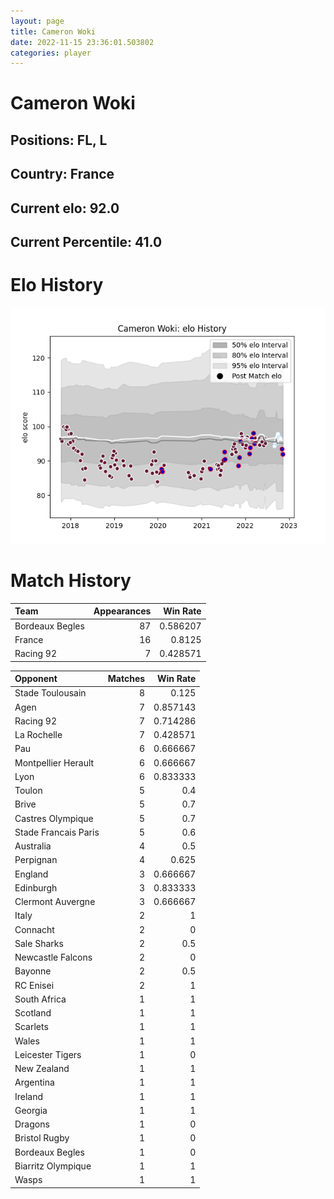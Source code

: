 ```yaml
---  
layout: page  
title: Cameron Woki  
date: 2022-11-15 23:36:01.503802  
categories: player  
---
```

# Cameron Woki

## Positions: FL, L

## Country: France

## Current elo: 92.0

## Current Percentile: 41.0

# Elo History


![elo history](history_CameronWoki.png)
# Match History


| Team            |   Appearances |   Win Rate |
|:----------------|--------------:|-----------:|
| Bordeaux Begles |            87 |   0.586207 |
| France          |            16 |   0.8125   |
| Racing 92       |             7 |   0.428571 |

| Opponent             |   Matches |   Win Rate |
|:---------------------|----------:|-----------:|
| Stade Toulousain     |         8 |   0.125    |
| Agen                 |         7 |   0.857143 |
| Racing 92            |         7 |   0.714286 |
| La Rochelle          |         7 |   0.428571 |
| Pau                  |         6 |   0.666667 |
| Montpellier Herault  |         6 |   0.666667 |
| Lyon                 |         6 |   0.833333 |
| Toulon               |         5 |   0.4      |
| Brive                |         5 |   0.7      |
| Castres Olympique    |         5 |   0.7      |
| Stade Francais Paris |         5 |   0.6      |
| Australia            |         4 |   0.5      |
| Perpignan            |         4 |   0.625    |
| England              |         3 |   0.666667 |
| Edinburgh            |         3 |   0.833333 |
| Clermont Auvergne    |         3 |   0.666667 |
| Italy                |         2 |   1        |
| Connacht             |         2 |   0        |
| Sale Sharks          |         2 |   0.5      |
| Newcastle Falcons    |         2 |   0        |
| Bayonne              |         2 |   0.5      |
| RC Enisei            |         2 |   1        |
| South Africa         |         1 |   1        |
| Scotland             |         1 |   1        |
| Scarlets             |         1 |   1        |
| Wales                |         1 |   1        |
| Leicester Tigers     |         1 |   0        |
| New Zealand          |         1 |   1        |
| Argentina            |         1 |   1        |
| Ireland              |         1 |   1        |
| Georgia              |         1 |   1        |
| Dragons              |         1 |   0        |
| Bristol Rugby        |         1 |   0        |
| Bordeaux Begles      |         1 |   0        |
| Biarritz Olympique   |         1 |   1        |
| Wasps                |         1 |   1        |